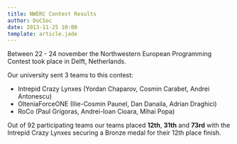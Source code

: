 ```yaml
---
title: NWERC Contest Results
author: DoCSoc
date: 2013-11-25 10:00
template: article.jade
---
```


Between 22 - 24 november the Northwestern European Programming Contest took place in Delft, Netherlands.

Our university sent 3 teams to this contest:

- Intrepid Crazy Lynxes (Yordan Chaparov, Cosmin Carabet, Andrei Antonescu)
- OlteniaForceONE (Ilie-Cosmin Paunel, Dan Danaila, Adrian Draghici)
- RoCo (Paul Grigoras, Andrei-Ioan Cioara, Mihai Popa)

Out of 92 participating teams our teams placed **12th**, **31th** and **73rd** with the Intrepid Crazy Lynxes securing a Bronze medal for their 12th place finish.
